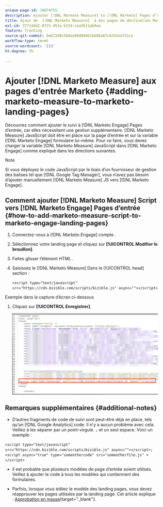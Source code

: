 ```yaml
---
unique-page-id: 18874755
description: Ajouter [!DNL Marketo Measure] to [!DNL Marketo] Pages d’entrée - [!DNL Marketo Measure]
title: Ajout de  [!DNL Marketo Measure]  à des pages de destination Marketo
exl-id: 3771d4d2-8723-452a-b23d-cea3b11ab9ee
feature: Tracking
source-git-commit: 9e672d0c568ee0b889461bb8ba6fc6333edf31ce
workflow-type: tm+mt
source-wordcount: '213'
ht-degree: 3%

---
```


# Ajouter [!DNL Marketo Measure] aux pages d’entrée Marketo {#adding-marketo-measure-to-marketo-landing-pages}

Découvrez comment ajouter le suivi à [!DNL Marketo Engage] Pages d’entrée, car elles nécessitent une gestion supplémentaire. [!DNL Marketo Measure] JavaScript doit être en place sur la page d’entrée et sur la variable [!DNL Marketo Engage] formulaire lui-même. Pour ce faire, vous devez charger la variable [!DNL Marketo Measure] JavaScript dans [!DNL Marketo Engage] comme expliqué dans les directions suivantes.

>[!NOTE]
>
>Si vous déployez le code JavaScript par le biais d’un fournisseur de gestion des balises tel que [!DNL Google Tag Manager], vous n’avez pas besoin d’ajouter manuellement [!DNL Marketo Measure] JS vers [!DNL Marketo Engage].

## Comment ajouter [!DNL Marketo Measure] Script vers [!DNL Marketo Engage] Pages d’entrée {#how-to-add-marketo-measure-script-to-marketo-engage-landing-pages}

1. Connectez-vous à [!DNL Marketo Engage] compte .
1. Sélectionnez votre landing page et cliquez sur **[!UICONTROL Modifier le brouillon]**.
1. Faites glisser l’élément HTML .
1. Saisissez le [!DNL Marketo Measure] Dans le [!UICONTROL head] section :

   `<script type="text/javascript" src="https://cdn.bizible.com/scripts/bizible.js" async=""></script>`

Exemple dans la capture d’écran ci-dessous

1. Cliquez sur **[!UICONTROL Enregistrer]**.

   ![](assets/adding-bizible-to-marketo-landing-pages-1.png)

## Remarques supplémentaires {#additional-notes}

* D’autres fragments de code de suivi sont peut-être déjà en place, tels qu’un [!DNL Google Analytics] code. Il n’y a aucun problème avec cela. Veillez à les séparer par un point-virgule. `;` et un seul espace. Voici un exemple :

`<script type="text/javascript" src="https://cdn.bizible.com/scripts/bizible.js" async=""></script>; <script async="true" type="someothercode" src="someotherfile.js" ></script>`

* Il est probable que plusieurs modèles de page d’entrée soient utilisés. Veillez à ajouter le code à tous les modèles qui contiennent des formulaires.

* Parfois, lorsque vous éditez le modèle des landing pages, vous devez réapprouver les pages utilisées par la landing page. Cet article explique : [Approbation en masse](https://experienceleague.adobe.com/docs/marketo/using/product-docs/demand-generation/landing-pages/landing-page-actions/approve-multiple-landing-pages-at-once.html){target="_blank"}.
